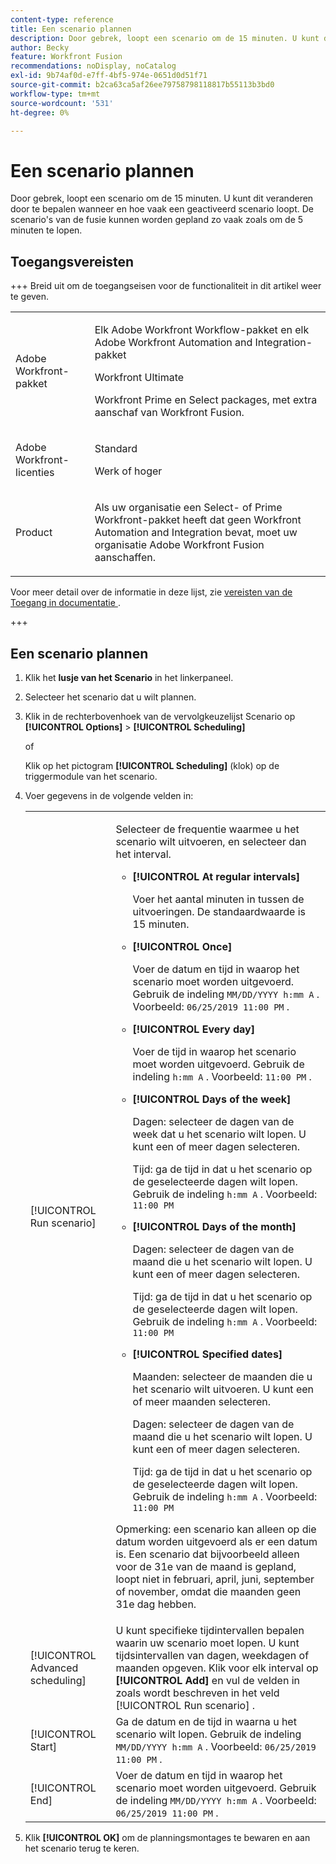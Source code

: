 ```yaml
---
content-type: reference
title: Een scenario plannen
description: Door gebrek, loopt een scenario om de 15 minuten. U kunt dit veranderen door te bepalen wanneer en hoe vaak een geactiveerd scenario loopt. De scenario's van de fusie kunnen worden gepland zo vaak zoals om de 5 minuten te lopen.
author: Becky
feature: Workfront Fusion
recommendations: noDisplay, noCatalog
exl-id: 9b74af0d-e7ff-4bf5-974e-0651d0d51f71
source-git-commit: b2ca63ca5af26ee79758798118817b55113b3bd0
workflow-type: tm+mt
source-wordcount: '531'
ht-degree: 0%

---
```


# Een scenario plannen

Door gebrek, loopt een scenario om de 15 minuten. U kunt dit veranderen door te bepalen wanneer en hoe vaak een geactiveerd scenario loopt. De scenario&#39;s van de fusie kunnen worden gepland zo vaak zoals om de 5 minuten te lopen.

## Toegangsvereisten

+++ Breid uit om de toegangseisen voor de functionaliteit in dit artikel weer te geven.

<table style="table-layout:auto">
 <col> 
 <col> 
 <tbody> 
  <tr> 
   <td role="rowheader">Adobe Workfront-pakket</td> 
   <td> <p>Elk Adobe Workfront Workflow-pakket en elk Adobe Workfront Automation and Integration-pakket</p><p>Workfront Ultimate</p><p>Workfront Prime en Select packages, met extra aanschaf van Workfront Fusion.</p> </td> 
  </tr> 
  <tr data-mc-conditions=""> 
   <td role="rowheader">Adobe Workfront-licenties</td> 
   <td> <p>Standard</p><p>Werk of hoger</p> </td> 
  </tr> 
  <tr> 
   <td role="rowheader">Product</td> 
   <td>
   <p>Als uw organisatie een Select- of Prime Workfront-pakket heeft dat geen Workfront Automation and Integration bevat, moet uw organisatie Adobe Workfront Fusion aanschaffen.</li></ul>
   </td> 
  </tr>
 </tbody> 
</table>

Voor meer detail over de informatie in deze lijst, zie [ vereisten van de Toegang in documentatie ](/help/workfront-fusion/references/licenses-and-roles/access-level-requirements-in-documentation.md).

+++

## Een scenario plannen

1. Klik het **lusje van het Scenario** in het linkerpaneel.
1. Selecteer het scenario dat u wilt plannen.
1. Klik in de rechterbovenhoek van de vervolgkeuzelijst Scenario op **[!UICONTROL Options]** > **[!UICONTROL Scheduling]**

   of

   Klik op het pictogram **[!UICONTROL Scheduling]** (klok) op de triggermodule van het scenario.

1. Voer gegevens in de volgende velden in:

   <table style="table-layout:auto">   
    <col> 
    <col> 
    <tbody> 
     <tr> 
      <td role="rowheader">[!UICONTROL Run scenario]</td> 
      <td> <p>Selecteer de frequentie waarmee u het scenario wilt uitvoeren, en selecteer dan het interval.</p> 
       <ul> 
        <li> <p><strong>[!UICONTROL At regular intervals]</strong> </p> <p>Voer het aantal minuten in tussen de uitvoeringen. De standaardwaarde is 15 minuten.</p> </li> 
        <li> <p><strong>[!UICONTROL Once]</strong> </p> <p>Voer de datum en tijd in waarop het scenario moet worden uitgevoerd. Gebruik de indeling <code>MM/DD/YYYY h:mm A</code> . Voorbeeld: <code>06/25/2019 11:00 PM</code> .</p> </li> 
        <li> <p><strong>[!UICONTROL Every day]</strong> </p> <p>Voer de tijd in waarop het scenario moet worden uitgevoerd. Gebruik de indeling <code>h:mm A</code> . Voorbeeld: <code>11:00 PM</code> .</p> </li> 
        <li> <p><strong>[!UICONTROL Days of the week]</strong> </p> <p>Dagen: selecteer de dagen van de week dat u het scenario wilt lopen. U kunt een of meer dagen selecteren.</p> <p>Tijd: ga de tijd in dat u het scenario op de geselecteerde dagen wilt lopen. Gebruik de indeling <code>h:mm A</code> . Voorbeeld: <code>11:00 PM</code></p> </li> 
        <li> <p><strong>[!UICONTROL Days of the month]</strong> </p> <p>Dagen: selecteer de dagen van de maand die u het scenario wilt lopen. U kunt een of meer dagen selecteren.</p> <p>Tijd: ga de tijd in dat u het scenario op de geselecteerde dagen wilt lopen. Gebruik de indeling <code>h:mm A</code> . Voorbeeld: <code>11:00 PM</code></p> </li> 
        <li> <p><strong>[!UICONTROL Specified dates]</strong> </p> <p>Maanden: selecteer de maanden die u het scenario wilt uitvoeren. U kunt een of meer maanden selecteren.</p> <p>Dagen: selecteer de dagen van de maand die u het scenario wilt lopen. U kunt een of meer dagen selecteren.</p> <p>Tijd: ga de tijd in dat u het scenario op de geselecteerde dagen wilt lopen. Gebruik de indeling <code>h:mm A</code> . Voorbeeld: <code>11:00 PM</code></p> </li> 
       </ul> <p>Opmerking: een scenario kan alleen op die datum worden uitgevoerd als er een datum is. Een scenario dat bijvoorbeeld alleen voor de 31e van de maand is gepland, loopt niet in februari, april, juni, september of november, omdat die maanden geen 31e dag hebben.</p> </td> 
     </tr> 
     <tr> 
      <td role="rowheader">[!UICONTROL Advanced scheduling]</td> 
      <td>U kunt specifieke tijdintervallen bepalen waarin uw scenario moet lopen. U kunt tijdsintervallen van dagen, weekdagen of maanden opgeven. Klik voor elk interval op <strong>[!UICONTROL Add]</strong> en vul de velden in zoals wordt beschreven in het veld [!UICONTROL Run scenario] .</td> 
     </tr> 
     <tr> 
      <td role="rowheader">[!UICONTROL Start]</td> 
      <td>Ga de datum en de tijd in waarna u het scenario wilt lopen. Gebruik de indeling <code>MM/DD/YYYY h:mm A</code> . Voorbeeld: <code>06/25/2019 11:00 PM</code> .</td> 
     </tr> 
     <tr> 
      <td role="rowheader">[!UICONTROL End]</td> 
      <td>Voer de datum en tijd in waarop het scenario moet worden uitgevoerd. Gebruik de indeling <code>MM/DD/YYYY h:mm A</code> . Voorbeeld: <code>06/25/2019 11:00 PM</code> .</td> 
     </tr> 
    </tbody> 
   </table>

1. Klik **[!UICONTROL OK]** om de planningsmontages te bewaren en aan het scenario terug te keren.
